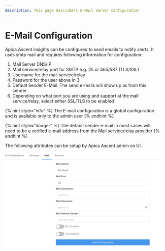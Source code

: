 ```yaml
---
description: This page describers E-Mail server configuration
---
```


# E-Mail Configuration

Apica Ascent insights can be configured to send emails to notify alerts. It uses smtp mail and requires following information for configuration:

1. Mail Server DNS/IP
2. Mail service/relay port for SMTP e.g. 25 or 465/587 (TLS/SSL)
3. Username for the mail service/relay
4. Password for the user above in 3
5. Default Sender E-Mail: The send e-mails will show up as from this sender
6. Depending on what port you are using and support at the mail service/relay, select either SSL/TLS to be enabled

{% hint style="info" %}
The E-mail configuration is a global configuration and is available only to the admin user
{% endhint %}

{% hint style="danger" %}
The default sender e-mail in most cases will need to be a verified e-mail address from the Mail service/relay provider
{% endhint %}

The following attributes can be setup by Apica Ascent admin on UI.

![Apica Ascent Insights Email Setup](../.gitbook/assets/Screen-Shot-2020-08-09-Mail-Server.png)
